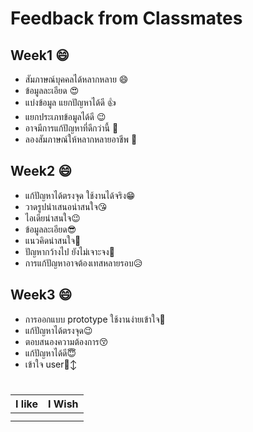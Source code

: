 # Feedback from Classmates

## Week1 :smile:
- สัมภาษณ์บุคคลได้หลากหลาย :smile:
- ข้อมูลละเอียด                 😍
- แบ่งข้อมูล แยกปัญหาได้ดี        👍
- แยกประเภทข้อมูลได้ดี           😉
- อาจมีการแก้ปัญหาที่ดีกว่านี้       🫡
- ลองสัมภาษณ์ให้หลากหลายอาชีพ  🫥

## Week2 :smile:
- แก้ปัญหาได้ตรงจุด ใช้งานได้จริง😁
- วาดรูปนำเสนอน่าสนใจ😘
- ไอเดียน่าสนใจ😉
- ข้อมูลละเอียด😎
- แนวคิดน่าสนใจ🤩
- ปัญหากว้างไป ยังไม่เจาะจง🤔
- การแก้ปัญหาอาจต้องเทสหลายรอบ😥

## Week3 :smile:
- การออกแบบ prototype ใช้งานง่ายเข้าใจ🥰
- แก้ปัญหาได้ตรงจุด😉
- ตอบสนองความต้องการ😚
- แก้ปัญหาได้ดี😇
- เข้าใจ user🙂‍↕️

#

| I like | I Wish | 
| --------- | ---------- |
| | | 
| | | 
 

